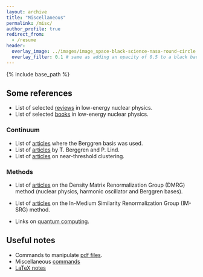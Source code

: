 ```yaml
---
layout: archive
title: "Miscellaneous"
permalink: /misc/
author_profile: true
redirect_from:
  - /resume
header:
  overlay_image: ../images/image_space-black-science-nasa-round-circle.jpg
  overlay_filter: 0.1 # same as adding an opacity of 0.5 to a black background
---
```


{% include base_path %}

## Some references

- List of selected [reviews](./art_reviews/) in low-energy nuclear physics.
- List of selected [books](./art_books/) in low-energy nuclear physics.

### Continuum

- List of [articles](./art_Berggren_used/) where the Berggren basis was used.
- List of [articles](./art_Berggren_Lind/) by T. Berggren and P. Lind.
- List of [articles](./art_near_threshold/) on near-threshold clustering.

### Methods
- List of [articles](./DMRG/) on the Density Matrix Renormalization Group (DMRG) method (nuclear physics, harmonic oscillator and Berggren bases).
- List of [articles](./IMSRG/) on the In-Medium Similarity Renormalization Group (IM-SRG) method.

- Links on [quantum computing](./qc/).


## Useful notes

- Commands to manipulate [pdf files](./commands_pdf/).
- Miscellaneous [commands](./commands/)
- [LaTeX notes](./latex/)


